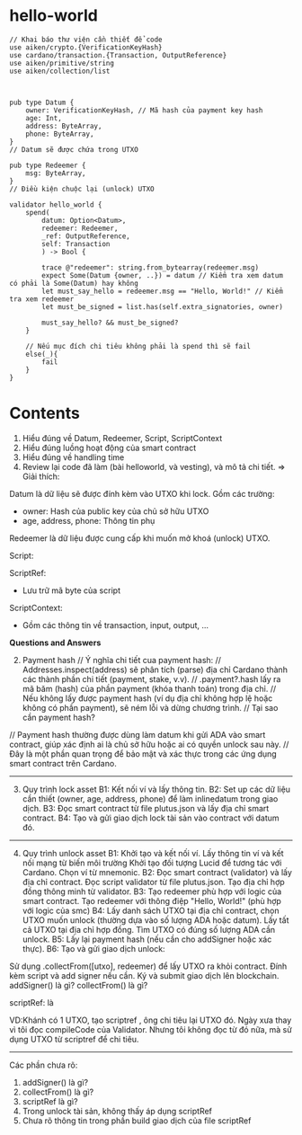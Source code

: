 # hello-world

```aiken
// Khai báo thư viện cần thiết để code
use aiken/crypto.{VerificationKeyHash}
use cardano/transaction.{Transaction, OutputReference}
use aiken/primitive/string
use aiken/collection/list



pub type Datum {
    owner: VerificationKeyHash, // Mã hash của payment key hash
    age: Int,
    address: ByteArray,
    phone: ByteArray,
}
// Datum sẽ được chứa trong UTXO

pub type Redeemer {
    msg: ByteArray,
}
// Điều kiện chuộc lại (unlock) UTXO

validator hello_world {
    spend(
        datum: Option<Datum>,
        redeemer: Redeemer,
        _ref: OutputReference,
        self: Transaction
        ) -> Bool {

        trace @"redeemer": string.from_bytearray(redeemer.msg)
        expect Some(Datum {owner, ..}) = datum // Kiểm tra xem datum có phải là Some(Datum) hay không
        let must_say_hello = redeemer.msg == "Hello, World!" // Kiểm tra xem redeemer
        let must_be_signed = list.has(self.extra_signatories, owner)

        must_say_hello? && must_be_signed?
    }

    // Nếu mục đích chi tiêu không phải là spend thì sẽ fail
    else(_){
        fail
    }
}
```

# Contents

1. Hiểu đúng về Datum, Redeemer, Script, ScriptContext
2. Hiểu đúng luồng hoạt động của smart contract
3. Hiểu đúng về handling time
4. Review lại code đã làm (bài helloworld, và vesting), và mô tả chi tiết.
   => Giải thích:

Datum là dữ liệu sẽ được đính kèm vào UTXO khi lock.
Gồm các trường:

- owner: Hash của public key của chủ sở hữu UTXO
- age, address, phone: Thông tin phụ

Redeemer là dữ liệu được cung cấp khi muốn mở khoá (unlock) UTXO.

Script:

ScriptRef:

- Lưu trữ mã byte của script

ScriptContext:

- Gồm các thông tin về transaction, input, output, ...

**Questions and Answers**

2. Payment hash
   // Ý nghĩa chi tiết cua payment hash:
   // Addresses.inspect(address) sẽ phân tích (parse) địa chỉ Cardano thành các thành phần chi tiết (payment, stake, v.v).
   // .payment?.hash lấy ra mã băm (hash) của phần payment (khóa thanh toán) trong địa chỉ.
   // Nếu không lấy được payment hash (ví dụ địa chỉ không hợp lệ hoặc không có phần payment), sẽ ném lỗi và dừng chương trình.
   // Tại sao cần payment hash?

// Payment hash thường được dùng làm datum khi gửi ADA vào smart contract, giúp xác định ai là chủ sở hữu hoặc ai có quyền unlock sau này.
// Đây là một phần quan trọng để bảo mật và xác thực trong các ứng dụng smart contract trên Cardano.

---

3. Quy trình lock asset
   B1: Kết nối ví và lấy thông tin.
   B2: Set up các dữ liệu cần thiết (owner, age, address, phone) để làm inlinedatum trong giao dịch.
   B3: Đọc smart contract từ file plutus.json và lấy địa chỉ smart contract.
   B4: Tạo và gửi giao dịch lock tài sản vào contract với datum đó.

---

4. Quy trình unlock asset
   B1: Khởi tạo và kết nối ví.
   Lấy thông tin ví và kết nối mạng từ biến môi trường
   Khởi tạo đối tượng Lucid để tương tác với Cardano.
   Chọn ví từ mnemonic.
   B2: Đọc smart contract (validator) và lấy địa chỉ contract.
   Đọc script validator từ file plutus.json.
   Tạo địa chỉ hợp đồng thông minh từ validator.
   B3: Tạo redeemer phù hợp với logic của smart contract.
   Tạo redeemer với thông điệp "Hello, World!" (phù hợp với logic của smc)
   B4: Lấy danh sách UTXO tại địa chỉ contract, chọn UTXO muốn unlock (thường dựa vào số lượng ADA hoặc datum).
   Lấy tất cả UTXO tại địa chỉ hợp đồng.
   Tìm UTXO có đúng số lượng ADA cần unlock.
   B5: Lấy lại payment hash (nếu cần cho addSigner hoặc xác thực).
   B6: Tạo và gửi giao dịch unlock:

Sử dụng .collectFrom([utxo], redeemer) để lấy UTXO ra khỏi contract.
Đính kèm script và add signer nếu cần.
Ký và submit giao dịch lên blockchain.
addSigner() là gì?
collectFrom() là gì?

scriptRef: là

VD:Khánh có 1 UTXO, tạo scriptref , ông chi tiêu lại UTXO đó. Ngày xưa thay vì tôi đọc compileCode của Validator.
Nhưng tôi không đọc từ đó nữa, mà sử dụng UTXO từ scriptref để chi tiêu.

---

Các phần chưa rõ:

1. addSigner() là gì?
2. collectFrom() là gì?
3. scriptRef là gì?
4. Trong unlock tài sản, không thấy áp dụng scriptRef
5. Chưa rõ thông tin trong phần build giao dịch của file scriptRef
